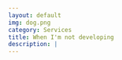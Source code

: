```yaml
---
layout: default
img: dog.png
category: Services
title: When I'm not developing
description: |
---
```


